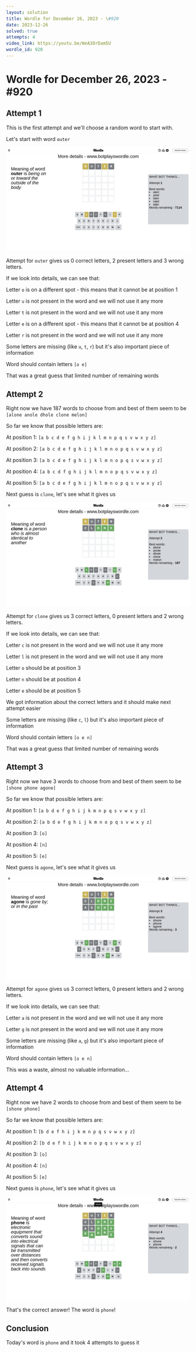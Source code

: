```yaml
---
layout: solution
title: Wordle for December 26, 2023 - \#920
date: 2023-12-26
solved: true
attempts: 4
video_link: https://youtu.be/WeA3OrDam5U
wordle_id: 920
---
```


# Wordle for December 26, 2023 - \#920

## Attempt 1

This is the first attempt and we'll choose a random word to start with.

Let's start with word `outer`

![Attempt 1](2023-12-26/attempt-1.png)

Attempt for `outer` gives us 0 correct letters, 2 present letters and 3 wrong letters.

If we look into details, we can see that:

Letter `o` is on a different spot - this means that it cannot be at position 1

Letter `u` is not present in the word and we will not use it any more

Letter `t` is not present in the word and we will not use it any more

Letter `e` is on a different spot - this means that it cannot be at position 4

Letter `r` is not present in the word and we will not use it any more

Some letters are missing (like `u`, `t`, `r`) but it's also important piece of information

Word should contain letters `[o e]`

That was a great guess that limited number of remaining words



## Attempt 2

Right now we have 187 words to choose from and best of them seem to be `[alone anole dhole clone melon]`

So far we know that possible letters are:

At position 1: `[a b c d e f g h i j k l m n p q s v w x y z]`

At position 2: `[a b c d e f g h i j k l m n o p q s v w x y z]`

At position 3: `[a b c d e f g h i j k l m n o p q s v w x y z]`

At position 4: `[a b c d f g h i j k l m n o p q s v w x y z]`

At position 5: `[a b c d e f g h i j k l m n o p q s v w x y z]`

Next guess is `clone`, let's see what it gives us

![Attempt 2](2023-12-26/attempt-2.png)

Attempt for `clone` gives us 3 correct letters, 0 present letters and 2 wrong letters.

If we look into details, we can see that:

Letter `c` is not present in the word and we will not use it any more

Letter `l` is not present in the word and we will not use it any more

Letter `o` should be at position 3

Letter `n` should be at position 4

Letter `e` should be at position 5

We got information about the correct letters and it should make next attempt easier

Some letters are missing (like `c`, `l`) but it's also important piece of information

Word should contain letters `[o e n]`

That was a great guess that limited number of remaining words



## Attempt 3

Right now we have 3 words to choose from and best of them seem to be `[shone phone agone]`

So far we know that possible letters are:

At position 1: `[a b d e f g h i j k m n p q s v w x y z]`

At position 2: `[a b d e f g h i j k m n o p q s v w x y z]`

At position 3: `[o]`

At position 4: `[n]`

At position 5: `[e]`

Next guess is `agone`, let's see what it gives us

![Attempt 3](2023-12-26/attempt-3.png)

Attempt for `agone` gives us 3 correct letters, 0 present letters and 2 wrong letters.

If we look into details, we can see that:

Letter `a` is not present in the word and we will not use it any more

Letter `g` is not present in the word and we will not use it any more

Some letters are missing (like `a`, `g`) but it's also important piece of information

Word should contain letters `[o e n]`

This was a waste, almost no valuable information...



## Attempt 4

Right now we have 2 words to choose from and best of them seem to be `[shone phone]`

So far we know that possible letters are:

At position 1: `[b d e f h i j k m n p q s v w x y z]`

At position 2: `[b d e f h i j k m n o p q s v w x y z]`

At position 3: `[o]`

At position 4: `[n]`

At position 5: `[e]`

Next guess is `phone`, let's see what it gives us

![Attempt 4](2023-12-26/attempt-4.png)

That's the correct answer! The word is `phone`!

## Conclusion

Today's word is `phone` and it took 4 attempts to guess it


